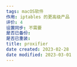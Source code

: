 ```yaml
---
tags: macOS软件
作用: iptables 的更高级产品
评价: 4
设置同步: 不需要
是否已备份:
是否已重装:
title: proxifier
date created: 2023-02-28
date modified: 2023-03-01
---
```

